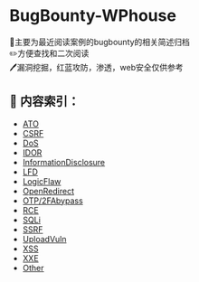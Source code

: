 # BugBounty-WPhouse
📝主要为最近阅读案例的bugbounty的相关简述归档  
✏️方便查找和二次阅读    
🖊️漏洞挖掘，红蓝攻防，渗透，web安全仅供参考   
## :blue_book: 内容索引：
* [ATO](ato/ato.md)
* [CSRF](csrf/csrf.md)
* [DoS](dos/dos.md)
* [IDOR](idor/idor.md)
* [InformationDisclosure](informationdisclosure/informationdisclosure.md)
* [LFD](lfd/lfd.md)
* [LogicFlaw](logicflaw/logicflaw.md)
* [OpenRedirect](openredirect/openredirect.md)
* [OTP/2FAbypass](otp/otp.md)
* [RCE](rce/rce.md)
* [SQLi](sqli/sqli.md)
* [SSRF](ssrf/ssrf.md)
* [UploadVuln](uploadvuln/uploadvuln.md)
* [XSS](xss/xss.md)
* [XXE](xxe/xxe.md)
* [Other](other/other.md)

